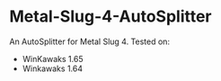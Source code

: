 # Metal-Slug-4-AutoSplitter
An AutoSplitter for Metal Slug 4.
Tested on:
  - WinKawaks 1.65
  - Winkawaks 1.64
